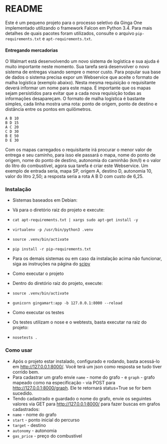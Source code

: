 # README #

Este é um pequeno projeto para o processo seletivo da Ginga One implementado utilizando o framework Falcon em Python 3.4. Para mais detalhes de quais pacotes foram utilizados, consulte o arquivo `pip-requirements.txt` e `apt-requirements.txt`.

#### Entregando mercadorias ####

O Walmart está desenvolvendo um novo sistema de logística e sua ajuda é muito importante neste momento. Sua tarefa será desenvolver o novo sistema de entregas visando sempre o menor custo. Para popular sua base de dados o sistema precisa expor um Webservice que aceite o formato de malha logística (exemplo abaixo). Nesta mesma requisição o requisitante deverá informar um nome para este mapa. É importante que os mapas sejam persistidos para evitar que a cada nova requisição todas as informações desapareçam. O formato de malha logística é bastante simples, cada linha mostra uma rota: ponto de origem, ponto de destino e distância entre os pontos em quilômetros.

    A B 10
    B D 15
    A C 20
    C D 30
    B E 50
    D E 30

Com os mapas carregados o requisitante irá procurar o menor valor de entrega e seu caminho, para isso ele passará o mapa, nome do ponto de origem, nome do ponto de destino, autonomia do caminhão (km/l) e o valor do litro do combustível, agora sua tarefa é criar este Webservice. Um exemplo de entrada seria, mapa SP, origem A, destino D, autonomia 10, valor do litro 2,50; a resposta seria a rota A B D com custo de 6,25.

### Instalação ###

* Sistemas baseados em Debian:
 * Vá para o diretório raiz do projeto e execute:
 * `cat apt-requirements.txt | xargs sudo apt-get install -y`
 * `virtualenv -p /usr/bin/python3 .venv`
 * `source .venv/bin/activate`
 * `pip install -r pip-requirements.txt`

* Para os demais sistemas ou em caso da instalação acima não funcionar, siga as instruções na página do [scipy](http://www.scipy.org/install.html)

* Como executar o projeto
 * Dentro do diretório raiz do projeto, execute:
 * `source .venv/bin/activate`
 * `gunicorn gingamart:app -b 127.0.0.1:8000 --reload`

* Como executar os testes
* Os testes utilizam o nose e o webtests, basta executar na raiz do projeto:
 * `nosetests .`

### Como usar ###

* Após o projeto estar instalado, configurado e rodando, basta acessá-lo em http://127.0.0.1:8000/. Você terá um json como resposta se tudo tiver corrido bem.
* Para cadastrar um grafo envie `name` - nome do grafo - e `graph` - grafo mapeado como na especificação - via POST para http://127.0.0.1:8000/graph. Ele te retornará status=True se for bem sucedido.
* Tendo cadastrado e guardado o nome do grafo, envie os seguintes valores via GET para http://127.0.0.1:8000/ para fazer buscas em grafos cadastrados:
 * `name` - nome do grafo
 * `start` - ponto inicial do percurso
 * `target` - destino
 * `autonomy` - autonomia
 * `gas_price` - preço do combustível
